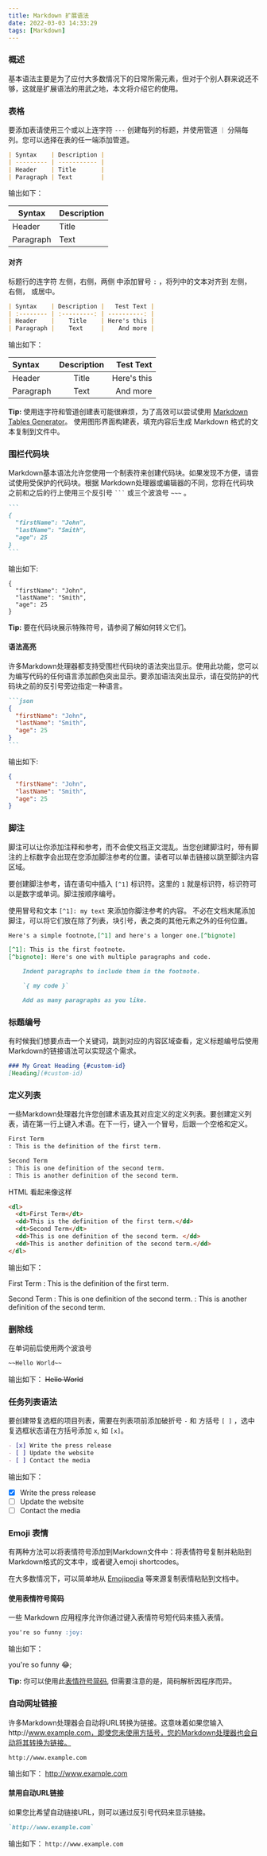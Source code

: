 ```yaml
---
title: Markdown 扩展语法
date: 2022-03-03 14:33:29
tags: [Markdown]
---
```


### 概述

基本语法主要是为了应付大多数情况下的日常所需元素，但对于个别人群来说还不够，这就是扩展语法的用武之地，本文将介绍它的使用。

<!-- more -->

### 表格

要添加表请使用三个或以上连字符 `---` 创建每列的标题，并使用管道 `｜` 分隔每列。您可以选择在表的任一端添加管道。

```Markdown
| Syntax    | Description |
| --------- | ----------- |
| Header    | Title       |
| Paragraph | Text        |
```

输出如下：

| Syntax    | Description |
| --------- | ----------- |
| Header    | Title       |
| Paragraph | Text        |

#### 对齐

标题行的连字符 左侧，右侧，两侧 中添加冒号 `:` ，将列中的文本对齐到 左侧， 右侧， 或居中。

```Markdown
| Syntax    | Description |   Test Text |
| :-------- | :---------: | ----------: |
| Header    |    Title    | Here's this |
| Paragraph |    Text     |    And more |
```

 输出如下：
 
 | Syntax    | Description |   Test Text |
 | :-------- | :---------: | ----------: |
 | Header    |    Title    | Here's this |
 | Paragraph |    Text     |    And more |


**Tip:** 使用连字符和管道创建表可能很麻烦，为了高效可以尝试使用 [Markdown Tables Generator]([http://127](https://www.tablesgenerator.com/markdown_tables))。
使用图形界面构建表，填充内容后生成 Markdown 格式的文本复制到文件中。


### 围栏代码块

Markdown基本语法允许您使用一个制表符来创建代码块。如果发现不方便，请尝试使用受保护的代码块。根据 Markdown处理器或编辑器的不同，您将在代码块之前和之后的行上使用三个反引号 `` ``` `` 或三个波浪号 `~~~` 。

````Markdown
```
{
  "firstName": "John",
  "lastName": "Smith",
  "age": 25
}
```
````

输出如下:

```
{
  "firstName": "John",
  "lastName": "Smith",
  "age": 25
}
```

**Tip:** 要在代码块展示特殊符号，请参阅了解如何转义它们。

#### 语法高亮

许多Markdown处理器都支持受围栏代码块的语法突出显示。使用此功能，您可以为编写代码的任何语言添加颜色突出显示。要添加语法突出显示，请在受防护的代码块之前的反引号旁边指定一种语言。

````Markdown
```json
{
  "firstName": "John",
  "lastName": "Smith",
  "age": 25
}
```
````

输出如下:

```json
{
  "firstName": "John",
  "lastName": "Smith",
  "age": 25
}
```

### 脚注

脚注可以让你添加注释和参考，而不会使文档正文混乱。当您创建脚注时，带有脚注的上标数字会出现在您添加脚注参考的位置。读者可以单击链接以跳至脚注内容区域。

要创建脚注参考，请在语句中插入 `[^1]` 标识符。这里的 `1` 就是标识符，标识符可以是数字或单词。脚注按顺序编号。

使用冒号和文本 `[^1]: my text` 来添加你脚注参考的内容。 不必在文档末尾添加脚注，可以将它们放在除了列表，块引号，表之类的其他元素之外的任何位置。

```Markdown
Here's a simple footnote,[^1] and here's a longer one.[^bignote]

[^1]: This is the first footnote.
[^bignote]: Here's one with multiple paragraphs and code.

    Indent paragraphs to include them in the footnote.

    `{ my code }`

    Add as many paragraphs as you like.

```
### 标题编号

有时候我们想要点击一个关键词，跳到对应的内容区域查看，定义标题编号后使用 Markdown的链接语法可以实现这个需求。

```Markdown
### My Great Heading {#custom-id}
[Heading](#custom-id)
```

### 定义列表

一些Markdown处理器允许您创建术语及其对应定义的定义列表。要创建定义列表，请在第一行上键入术语。在下一行，键入一个冒号，后跟一个空格和定义。

```Markdown
First Term
: This is the definition of the first term.

Second Term
: This is one definition of the second term.
: This is another definition of the second term.
```

HTML 看起来像这样

```Html
<dl>
  <dt>First Term</dt>
  <dd>This is the definition of the first term.</dd>
  <dt>Second Term</dt>
  <dd>This is one definition of the second term. </dd>
  <dd>This is another definition of the second term.</dd>
</dl>
```

输出如下：

First Term
: This is the definition of the first term.

Second Term
: This is one definition of the second term.
: This is another definition of the second term.

### 删除线

在单词前后使用两个波浪号

```Markdown
~~Hello World~~
```
输出如下：
~~Hello World~~

### 任务列表语法

要创建带复选框的项目列表，需要在列表项前添加破折号 `-` 和 方括号 `[ ]` ，选中复选框状态请在方括号添加 `x`, 如 `[x]`。

```Markdown
- [x] Write the press release
- [ ] Update the website
- [ ] Contact the media

```

 输出如下：

- [x] Write the press release
- [ ] Update the website
- [ ] Contact the media

### Emoji 表情

有两种方法可以将表情符号添加到Markdown文件中：将表情符号复制并粘贴到Markdown格式的文本中，或者键入emoji shortcodes。

在大多数情况下，可以简单地从 [Emojipedia](https://emojipedia.org/) 等来源复制表情粘贴到文档中。

#### 使用表情符号简码

一些 Markdown 应用程序允许你通过键入表情符号短代码来插入表情。
```Markdown
you're so funny :joy:
```
输出如下：

you're so funny :joy:;

**Tip:** 你可以使用此[表情符号简码](https://gist.github.com/rxaviers/7360908), 但需要注意的是，简码解析因程序而异。

### 自动网址链接

许多Markdown处理器会自动将URL转换为链接。这意味着如果您输入http://www.example.com，即使您未使用方括号，您的Markdown处理器也会自动将其转换为链接。

`http://www.example.com`

输出如下：
http://www.example.com

#### 禁用自动URL链接

如果您比希望自动链接URL，则可以通过反引号代码来显示链接。

```Markdown
`http://www.example.com`
```

输出如下：
`http://www.example.com`